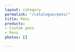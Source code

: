 ```yaml
---
layout: category
permalink: "/catalogue/pens/"
title: Pens
products:
- Custom pens
- Pens
photos: []

---
```

